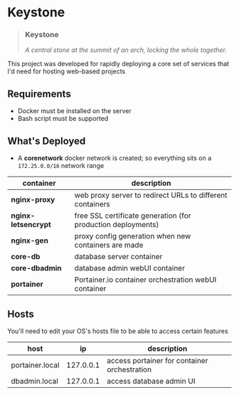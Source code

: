 # Keystone

> ### **Keystone**
>
> _A central stone at the summit of an arch, locking the whole together._

This project was developed for rapidly deploying a core set of services that I'd need for hosting web-based projects

## Requirements

* Docker must be installed on the server
* Bash script must be supported

## What's Deployed

* A **corenetwork** docker network is created; so everything sits on a `172.25.0.0/16` network range

| container | description |
| --------- | ----------- |
| **nginx-proxy** | web proxy server to redirect URLs to different containers |
| **nginx-letsencrypt** | free SSL certificate generation (for production deployments) |
| **nginx-gen** | proxy config generation when new containers are made |
| **core-db** | database server container |
| **core-dbadmin** | database admin webUI container |
| **portainer** | Portainer.io container orchestration webUI container |

## Hosts

You'll need to edit your OS's hosts file to be able to access certain features

| host | ip | description |
| ---- | -- | ----------- |
| portainer.local | 127.0.0.1 | access portainer for container orchestration |
| dbadmin.local | 127.0.0.1 | access database admin UI |
